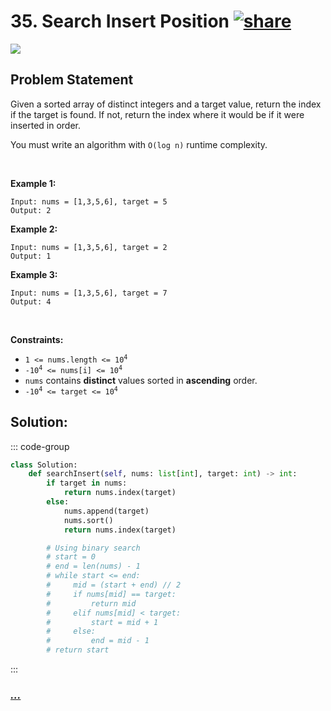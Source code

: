 # 35. Search Insert Position [![share]](https://leetcode.com/problems/search-insert-position/)

![][easy]

## Problem Statement

<p>Given a sorted array of distinct integers and a target value, return the index if the target is found. If not, return the index where it would be if it were inserted in order.</p>
<p>You must write an algorithm with <code>O(log n)</code> runtime complexity.</p>
<p> </p>
<p><strong class="example">Example 1:</strong></p>

```
Input: nums = [1,3,5,6], target = 5
Output: 2
```

<p><strong class="example">Example 2:</strong></p>

```
Input: nums = [1,3,5,6], target = 2
Output: 1
```

<p><strong class="example">Example 3:</strong></p>

```
Input: nums = [1,3,5,6], target = 7
Output: 4
```

<p> </p>
<p><strong>Constraints:</strong></p>
<ul>
<li><code>1 &lt;= nums.length &lt;= 10<sup>4</sup></code></li>
<li><code>-10<sup>4</sup> &lt;= nums[i] &lt;= 10<sup>4</sup></code></li>
<li><code>nums</code> contains <strong>distinct</strong> values sorted in <strong>ascending</strong> order.</li>
<li><code>-10<sup>4</sup> &lt;= target &lt;= 10<sup>4</sup></code></li>
</ul>

## Solution:

::: code-group

```py [Python]
class Solution:
    def searchInsert(self, nums: list[int], target: int) -> int:
        if target in nums:
            return nums.index(target)
        else:
            nums.append(target)
            nums.sort()
            return nums.index(target)

        # Using binary search
        # start = 0
        # end = len(nums) - 1
        # while start <= end:
        #     mid = (start + end) // 2
        #     if nums[mid] == target:
        #         return mid
        #     elif nums[mid] < target:
        #         start = mid + 1
        #     else:
        #         end = mid - 1
        # return start

```

:::

### [_..._](#)

```

```

<!----------------------------------{ link }--------------------------------->

[share]: https://graph.org/file/3ea5234dda646b71c574a.png
[easy]: https://img.shields.io/badge/Difficulty-Easy-bright.svg
[medium]: https://img.shields.io/badge/Difficulty-Medium-yellow.svg
[hard]: https://img.shields.io/badge/Difficulty-Hard-red.svg
